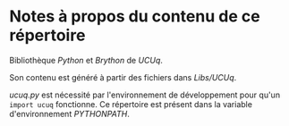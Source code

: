 # Notes à propos du contenu de ce répertoire

Bibliothèque *Python* et *Brython* de *UCUq*.

Son contenu est généré à partir des fichiers dans *Libs/UCUq*.

*ucuq.py* est nécessité par l'environnement de développement pour qu'un `import ucuq` fonctionne.
Ce répertoire est présent dans la variable d'environnement *PYTHONPATH*.
